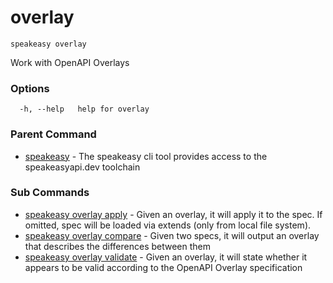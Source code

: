 # overlay  
`speakeasy overlay`  


Work with OpenAPI Overlays  

### Options

```
  -h, --help   help for overlay
```

### Parent Command

* [speakeasy](../README.md)	 - The speakeasy cli tool provides access to the speakeasyapi.dev toolchain
### Sub Commands

* [speakeasy overlay apply](apply.md)	 - Given an overlay, it will apply it to the spec. If omitted, spec will be loaded via extends (only from local file system).
* [speakeasy overlay compare](compare.md)	 - Given two specs, it will output an overlay that describes the differences between them
* [speakeasy overlay validate](validate.md)	 - Given an overlay, it will state whether it appears to be valid according to the OpenAPI Overlay specification
